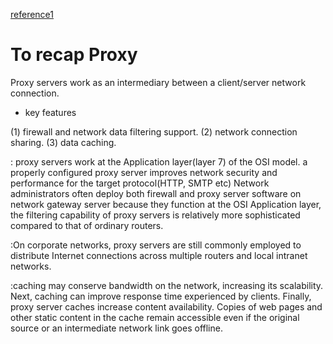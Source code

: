 [reference1](https://www.lifewire.com/introduction-to-proxy-servers-computer-networking-816448)


# To recap Proxy

Proxy servers work as an intermediary between a client/server network connection.

- key features

(1) firewall and network data filtering support.
(2) network connection sharing.
(3) data caching.
 
: proxy servers work at the Application layer(layer 7) of the OSI model. a properly configured proxy server improves network security and performance for the target protocol(HTTP, SMTP etc)
Network administrators often deploy both firewall and proxy server software on network gateway server because they function at the OSI Application layer, the filtering capability of proxy servers is relatively more sophisticated compared to that of ordinary routers.

:On corporate networks, proxy servers are still commonly employed to distribute Internet connections across multiple routers and local intranet networks.

:caching may conserve bandwidth on the network, increasing its scalability. Next, caching can improve response time experienced by clients. Finally, proxy server caches increase content availability. Copies of web pages and other static content in the cache remain accessible even if the original source or an intermediate network link goes offline.